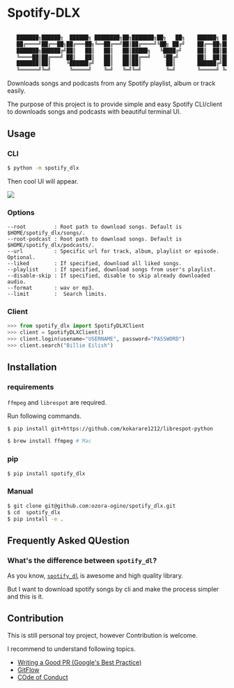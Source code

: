 # Spotify-DLX

```bash

   ███████╗██████╗  ██████╗ ████████╗██╗███████╗██╗   ██╗    ██████╗ ██╗     ██╗  ██╗
   ██╔════╝██╔══██╗██╔═══██╗╚══██╔══╝██║██╔════╝╚██╗ ██╔╝    ██╔══██╗██║     ╚██╗██╔╝
   ███████╗██████╔╝██║   ██║   ██║   ██║█████╗   ╚████╔╝     ██║  ██║██║      ╚███╔╝
   ╚════██║██╔═══╝ ██║   ██║   ██║   ██║██╔══╝    ╚██╔╝      ██║  ██║██║      ██╔██╗
   ███████║██║     ╚██████╔╝   ██║   ██║██║        ██║       ██████╔╝███████╗██╔╝ ██╗
   ╚══════╝╚═╝      ╚═════╝    ╚═╝   ╚═╝╚═╝        ╚═╝       ╚═════╝ ╚══════╝╚═╝  ╚═╝
```

Downloads songs and podcasts from any Spotify playlist, album or track easily.

The purpose of this project is to provide simple and easy Spotify CLI/client to downloads songs and podcasts with beautiful terminal UI.


## Usage

### CLI

```bash
$ python -m spotify_dlx
```

Then cool UI will appear.

![](./imgs/ui.png)


### Options

```
--root         : Root path to download songs. Default is $HOME/spotify_dlx/songs/.
--root-podcast : Root path to download songs. Default is $HOME/spotify_dlx/podcasts/.
--url          : Specific url for track, album, playlist or episode. Optional.
--liked        : If specified, download all liked songs.
--playlist     : If specified, download songs from user's playlist.
--disable-skip : If specified, disable to skip already downloaded audio.
--format       : wav or mp3.
--limit        :  Search limits.
```




### Client
```python
>>> from spotify_dlx import SpotifyDLXClient
>>> client = SpotifyDLXClient()
>>> client.login(usename="USERNAME", password="PASSWORD")
>>> client.search("Billie Eilish")
```


## Installation

### requirements

`ffmpeg` and `librespot` are required.

Run following commands.

```bash
$ pip install git+https://github.com/kokarare1212/librespot-python

$ brew install ffmpeg # Mac
```

### pip

```bash
$ pip install spotify_dlx
```

### Manual

```bash
$ git clone git@github.com:ozora-ogino/spotify_dlx.git
$ cd  spotify_dlx
$ pip install -e .
```

## Frequently Asked QUestion

### What's the difference between `spotify_dl`?
As you know, [`spotify_dl`](https://github.com/SathyaBhat/spotify-dl) is awesome and high quality library.

But I want to download spotify songs by cli and make the process simpler and this is it.



## Contribution

This is still personal toy project, however Contribution is welcome.

I recommend to understand following topics.

 - [Writing a Good PR (Google's Best Practice)](https://developers.google.com/blockly/guides/modify/contribute/write_a_good_pr)
 - [GitFlow](https://www.atlassian.com/git/tutorials/comparing-workflows/gitflow-workflow)
 - [COde of Conduct](https://opensource.guide/code-of-conduct/)
